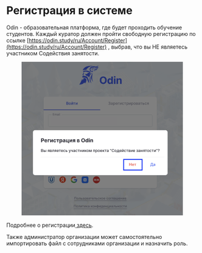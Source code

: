 # Регистрация в системе

Odin - образовательная платформа, где будет проходить обучение студентов. Каждый куратор должен пройти свободную регистрацию по ссылке [https://odin.study/ru/Account/Register](https://odin.study/ru/Account/Register) , выбрав, что вы НЕ являетесь участником Содействия занятости.&#x20;

<figure><img src="../../.gitbook/assets/image (796).png" alt=""><figcaption></figcaption></figure>

Подробнее о регистрации[ здесь](../../roli-v-sisteme/registraciya.md).

Также администратор организации может самостоятельно импортировать файл с сотрудниками организации и назначить роль.
